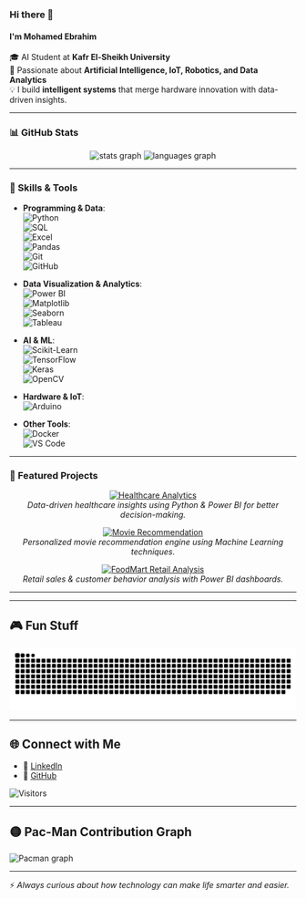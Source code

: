 ### Hi there 👋  

#### I'm **Mohamed Ebrahim**  
🎓 AI Student at **Kafr El-Sheikh University**  
🚀 Passionate about **Artificial Intelligence, IoT, Robotics, and Data Analytics**  
💡 I build **intelligent systems** that merge hardware innovation with data-driven insights.  

---

### 📊 GitHub Stats  

<div align="center">
  <img src="https://github-readme-stats.vercel.app/api?username=mohamed-ebrahim-hamed&show_icons=true&include_all_commits=true&count_private=true&theme=dracula&hide_border=false" height="150" alt="stats graph"/>
  <img src="https://github-readme-stats.vercel.app/api/top-langs?username=mohamed-ebrahim-hamed&layout=compact&langs_count=6&theme=dracula&hide_border=false" height="150" alt="languages graph"/>
</div>

---

### 🔧 Skills & Tools  

- **Programming & Data**:  
  ![Python](https://img.shields.io/badge/Python-3776AB?style=for-the-badge&logo=python&logoColor=white)  
  ![SQL](https://img.shields.io/badge/SQL-4479A1?style=for-the-badge&logo=postgresql&logoColor=white)  
  ![Excel](https://img.shields.io/badge/Excel-217346?style=for-the-badge&logo=microsoft-excel&logoColor=white)  
  ![Pandas](https://img.shields.io/badge/Pandas-150458?style=for-the-badge&logo=pandas&logoColor=white)  
  ![Git](https://img.shields.io/badge/Git-F05032?style=for-the-badge&logo=git&logoColor=white)  
  ![GitHub](https://img.shields.io/badge/GitHub-181717?style=for-the-badge&logo=github&logoColor=white)  

- **Data Visualization & Analytics**:  
  ![Power BI](https://img.shields.io/badge/Power%20BI-F2C811?style=for-the-badge&logo=power-bi&logoColor=black)  
  ![Matplotlib](https://img.shields.io/badge/Matplotlib-004B87?style=for-the-badge&logo=plotly&logoColor=white)  
  ![Seaborn](https://img.shields.io/badge/Seaborn-0099CC?style=for-the-badge&logoColor=white)  
  ![Tableau](https://img.shields.io/badge/Tableau-E97627?style=for-the-badge&logo=tableau&logoColor=white)  

- **AI & ML**:  
  ![Scikit-Learn](https://img.shields.io/badge/Scikit--Learn-F7931E?style=for-the-badge&logo=scikit-learn&logoColor=white)  
  ![TensorFlow](https://img.shields.io/badge/TensorFlow-FF6F00?style=for-the-badge&logo=tensorflow&logoColor=white)  
  ![Keras](https://img.shields.io/badge/Keras-D00000?style=for-the-badge&logo=keras&logoColor=white)  
  ![OpenCV](https://img.shields.io/badge/OpenCV-5C3EE8?style=for-the-badge&logo=opencv&logoColor=white)  

- **Hardware & IoT**:  
  ![Arduino](https://img.shields.io/badge/Arduino-00979D?style=for-the-badge&logo=arduino&logoColor=white)  

- **Other Tools**:  
  ![Docker](https://img.shields.io/badge/Docker-2496ED?style=for-the-badge&logo=docker&logoColor=white)  
  ![VS Code](https://img.shields.io/badge/VS%20Code-007ACC?style=for-the-badge&logo=visual-studio-code&logoColor=white)  

---

### 🚀 Featured Projects  

<p align="center">
  <a href="https://github.com/mohamadx1/Healthcare-Analytics">
    <img src="https://img.shields.io/badge/Healthcare%20Analytics-Data%20Driven%20Insights-blue?style=for-the-badge&logo=github" alt="Healthcare Analytics"/>
  </a>
  <br><em>Data-driven healthcare insights using Python & Power BI for better decision-making.</em>
</p>

<p align="center">
  <a href="https://github.com/mohamed-ebrahim-hamed/MovieRecommendation">
    <img src="https://img.shields.io/badge/Movie%20Recommendation-System%20with%20ML-orange?style=for-the-badge&logo=github" alt="Movie Recommendation"/>
  </a>
  <br><em>Personalized movie recommendation engine using Machine Learning techniques.</em>
</p>

<p align="center">
  <a href="https://github.com/mohamed-ebrahim-hamed/FoodMart-Retail-Analysis">
    <img src="https://img.shields.io/badge/FoodMart%20Retail%20Analysis-Power%20BI%20Dashboards-green?style=for-the-badge&logo=github" alt="FoodMart Retail Analysis"/>
  </a>
  <br><em>Retail sales & customer behavior analysis with Power BI dashboards.</em>
</p>

---

---

## 🎮 Fun Stuff
![Snake animation](https://github.com/Platane/snk/raw/output/github-contribution-grid-snake.svg)

---

## 🌐 Connect with Me  
- 💼 [LinkedIn](https://www.linkedin.com/in/username)  
- 📂 [GitHub](https://github.com/username)  

![Visitors](https://komarev.com/ghpvc/?username=username&label=visitors&color=blue&style=flat)

---

## 🟡 Pac-Man Contribution Graph  
![Pacman graph](https://github.com/ashutosh00710/github-readme-activity-graph/blob/master/images/pacman.svg)

---

⚡ *Always curious about how technology can make life smarter and easier.*  

